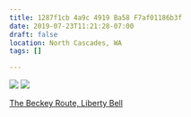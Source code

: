 ```yaml
---
title: 1287f1cb 4a9c 4919 Ba58 F7af01186b3f
date: 2019-07-23T11:21:28-07:00
draft: false
location: North Cascades, WA
tags: []

---
```



[![](https://d17enza3bfujl8.cloudfront.net/IMG_0694.jpg)](/img/img_0694)
[![](https://d17enza3bfujl8.cloudfront.net/IMG_0705.jpg)](/img/img_0705)

[The Beckey Route, Liberty Bell](https://www.summitpost.org/southwest-face-the-beckey-route/159394)


